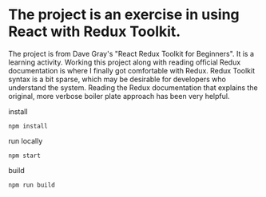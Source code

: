 # The project is an exercise in using React with Redux Toolkit.

The project is from Dave Gray's "React Redux Toolkit for Beginners".  It is a learning activity.  Working this project along with reading official Redux documentation is where I finally got comfortable with Redux.  Redux Toolkit syntax is a bit sparse, which may be desirable for developers who understand the system.  Reading the Redux documentation that explains the original, more verbose boiler plate approach has been very helpful.


install
``````
npm install
``````

run locally
```
npm start
```

build
```
npm run build
```


